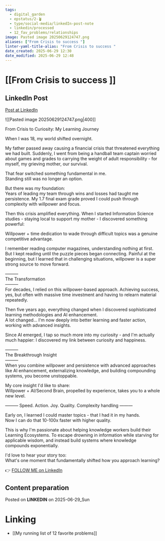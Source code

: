 ```yaml
---
tags:
  - digital_garden
  - epstatus/2-🪴
  - type/social-media/linkedIn-post-note
  - linkedin/processed
  - 12_fav_problems/relationships
image: Pasted image 20250629124747.png
aliases: ["From Crisis to success "]
linter-yaml-title-alias: "From Crisis to success "
date_created: 2025-06-29 12:30
date_modified: 2025-06-29 12:48
---
```

# [[From Crisis to success ]]

## LinkedIn Post

[Post at LinkedIn](https://www.linkedin.com/posts/sebastiankamilli_from-crisis-to-curiosity-my-learning-journey-activity-7345037114159341568-vvX1?utm_source=share&utm_medium=member_desktop&rcm=ACoAAA1M1pkBgWCYPhT45EpfLiHzViQqRWNCIv4)

![[Pasted image 20250629124747.png|400]]

From Crisis to Curiosity: My Learning Journey  
  
When I was 18, my world shifted overnight.  
  
My father passed away causing a financial crisis that threatened everything we had built. Suddenly, I went from being a handball team captain worried about games and grades to carrying the weight of adult responsibility - for myself, my grieving mother, our survival.  
  
That fear switched something fundamental in me.  
Standing still was no longer an option.  
  
But there was my foundation:  
Years of leading my team through wins and losses had taught me persistence. My 1.7 final exam grade proved I could push through complexity with willpower and focus.  
  
Then this crisis amplified everything. When I started Information Science studies - staying local to support my mother - I discovered something powerful:  
  
Willpower + time dedication to wade through difficult topics was a genuine competitive advantage.  
  
I remember reading computer magazines, understanding nothing at first.  
But I kept reading until the puzzle pieces began connecting. Painful at the beginning, but I learned that in challenging situations, willpower is a super strong source to move forward.  
  
———  
The Transformation  
———  
For decades, I relied on this willpower-based approach. Achieving success, yes, but often with massive time investment and having to relearn material repeatedly.  
  
Then five years ago, everything changed when I discovered sophisticated learning methodologies and AI enhancement.  
A lot changed... I'm now deeply into better learning and faster action, working with advanced insights.  
  
Since AI emerged, I tap so much more into my curiosity - and I'm actually much happier: I discovered my link between curiosity and happiness.  
  
———  
The Breakthrough Insight  
———  
When you combine willpower and persistence with advanced approaches like AI enhancement, externalizing knowledge, and building compounding systems, you become unstoppable.  
  
My core insight I'd like to share:  
Willpower + AI/Second Brain, propelled by experience, takes you to a whole new level.  
  
——— Speed. Action. Joy. Quality. Complexity handling ———  
  
Early on, I learned I could master topics - that I had it in my hands.  
Now I can do that 10-100x faster with higher quality.  
  
This is why I'm passionate about helping knowledge workers build their Learning Ecosystems. To escape drowning in information while starving for applicable wisdom, and instead build systems where knowledge compounds exponentially.  
  
I'd love to hear your story too:  
What's one moment that fundamentally shifted how you approach learning?

👉 [FOLLOW ME on LinkedIn](https://www.linkedin.com/comm/mynetwork/discovery-see-all?usecase=PEOPLE_FOLLOWS&followMember=sebastiankamilli)

## Content preparation

Posted on **LINKEDIN** on 2025-06-29_Sun

# Linking

+ [[My running list of 12 favorite problems]]